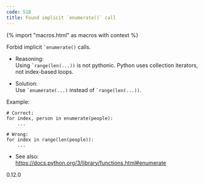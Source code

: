 ```yaml
---
code: 518
title: Found implicit `enumerate()` call
---
```


{% import "macros.html" as macros with context %}

Forbid implicit `` `enumerate() `` calls.

  - Reasoning:  
    Using `` `range(len(...)) `` is not pythonic. Python uses collection
    iterators, not index-based loops.

  - Solution:  
    Use `` `enumerate(...) `` instead of `` `range(len(...)) ``.

Example:

    # Correct:
    for index, person in enumerate(people):
        ...
    
    # Wrong:
    for index in range(len(people)):
        ...

  - See also:  
    <https://docs.python.org/3/library/functions.html#enumerate>

<div class="versionadded">

0.12.0

</div>
